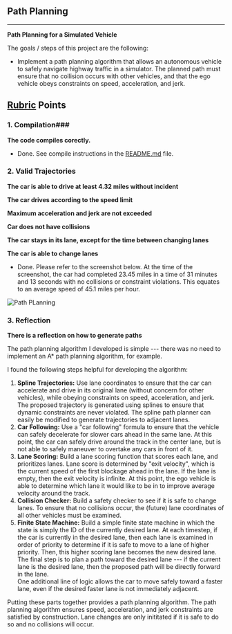## Path Planning
---

**Path Planning for a Simulated Vehicle**

The goals / steps of this project are the following:

* Implement a path planning algorithm that allows an autonomous vehicle to safely navigate highway traffic in a simulator.  The planned path must ensure that no collision occurs with other vehicles, and that the ego vehicle obeys constraints on speed, acceleration, and jerk. 

## [Rubric](https://review.udacity.com/#!/rubrics/513/view) Points
### 1. Compilation###

**The code compiles corectly.**

- Done.  See compile instructions in the [README.md](README.md) file.

### 2. Valid Trajectories

**The car is able to drive at least 4.32 miles without incident**

**The car drives according to the speed limit**

**Maximum acceleration and jerk are  not exceeded**

**Car does not have collisions**

**The car stays in its lane, except for the time between changing lanes**

**The car is able to change lanes**

- Done.  Please refer to the screenshot below.  At the time of the screenshot, the car had completed 23.45 miles in a time of 31 minutes and 13 seconds with no collisions or constraint violations.  This equates to an average speed of 45.1 miles per hour.

![Path PLanning](./score.png)

### 3. Reflection ###

**There is a reflection on how to generate paths**

The path planning algorithm I developed is simple --- there was no need to implement an A* path planning algorithm, for example.

I found the following steps helpful for developing the algorithm:

1. **Spline Trajectories:**  Use lane coordinates to ensure that the car can accelerate and drive in its original lane (without concern for other vehicles), while obeying constraints on speed, acceleration, and jerk.  The proposed trajectory is generated using splines to ensure that dynamic constraints are never violated.  The spline path planner can easily be modified to generate trajectories to adjacent lanes.
2. **Car Following:**  Use a "car following" formula to ensure that the vehicle can safely decelerate for slower cars ahead in the same lane.  At this point, the car can safely drive around the track in the center lane, but is not able to safely maneuver to overtake any cars in front of it.
3.  **Lane Scoring:**  Build a lane scoring function that scores each lane, and prioritizes lanes.  Lane score is determined by "exit velocity", which is the current speed of the first blockage ahead in the lane.  If the lane is empty,  then the exit velocity is infinite.  At this point, the ego vehicle is able to determine which lane it would like to be in to improve average velocity around the track.
4. **Collision Checker:**  Build a safety checker to see if it is safe to change lanes.  To ensure that no collisions occur, the (future) lane coordinates of all other vehicles must be examined.
5. **Finite State Machine:**  Build a simple finite state machine in which the state is simply the ID of the currently desired lane.  At each timestep, if the car is currently in the desired lane, then each lane is examined in order of priority to determine if it is safe to move to a lane of higher priority.  Then, this higher scoring lane becomes the new desired lane.  The final step is to plan a path toward the desired lane --- if the current lane is the desired lane, then the proposed path will be directly forward in the lane.  
   One additional line of logic allows the car to move safely toward a faster lane, even if the desired faster lane is not immediately adjacent.

Putting these parts together provides a path planning algorithm.  The path planning algorithm ensures speed, acceleration, and jerk constraints are satisfied by construction.  Lane changes are only inititated if it is safe to do so and no collisions will occur.

